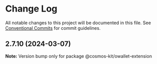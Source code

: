 # Change Log

All notable changes to this project will be documented in this file.
See [Conventional Commits](https://conventionalcommits.org) for commit guidelines.

## 2.7.10 (2024-03-07)

**Note:** Version bump only for package @cosmos-kit/owallet-extension
